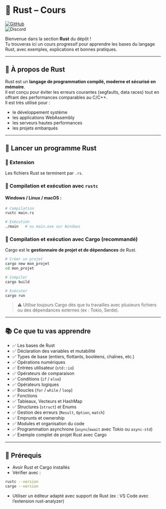 # 🦀 Rust – Cours

[![GitHub](https://img.shields.io/badge/GitHub-AlexerV-181717?logo=github)](https://github.com/AlexerV)<br>
![Discord](https://img.shields.io/badge/Discord-.alexer-5865F2?logo=discord&logoColor=white)

Bienvenue dans la section **Rust** du dépôt !  
Tu trouveras ici un cours progressif pour apprendre les bases du langage Rust, avec exemples, explications et bonnes pratiques.

---

## 📁 À propos de Rust

Rust est un **langage de programmation compilé, moderne et sécurisé en mémoire**.  
Il est conçu pour éviter les erreurs courantes (segfaults, data races) tout en offrant des performances comparables au C/C++.  
Il est très utilisé pour :  
- le développement système  
- les applications WebAssembly  
- les serveurs hautes performances  
- les projets embarqués  

---

## 🚀 Lancer un programme Rust

### 🔹 Extension
Les fichiers Rust se terminent par `.rs`.

### 🔹 Compilation et exécution avec `rustc`

#### Windows / Linux / macOS :

```bash
# Compilation
rustc main.rs

# Exécution
./main   # ou main.exe sur Windows
```

### 🔹 Compilation et exécution avec Cargo (recommandé)
Cargo est le **gestionnaire de projet et de dépendances** de Rust.

```bash
# Créer un projet
cargo new mon_projet
cd mon_projet

# Compiler
cargo build

# Exécuter
cargo run
```
> ⚠️ Utilise toujours Cargo dès que tu travailles avec plusieurs fichiers ou des dépendances externes (ex : Tokio, Serde).

---

## 📚 Ce que tu vas apprendre
- ✅ Les bases de Rust
- ✅ Déclaration des variables et mutabilité
- ✅ Types de base (entiers, flottants, booléens, chaînes, etc.)
- ✅ Opérations numériques
- ✅ Entrées utilisateur (`std::io`)
- ✅ Opérateurs de comparaison
- ✅ Conditions (`if` / `else`)
- ✅ Opérateurs logiques
- ✅ Boucles (`for` / `while` / `loop`)
- ✅ Fonctions
- ✅ Tableaux, Vecteurs et HashMap
- ✅ Structures (`struct`) et Enums
- ✅ Gestion des erreurs (`Result`, `Option`, `match`)
- ✅ Emprunts et ownership
- ✅ Modules et organisation du code
- ✅ Programmation asynchrone (`async`/`await` avec Tokio ou `async-std`)
- ✅ Exemple complet de projet Rust avec Cargo

---

## 📌 Prérequis
- Avoir Rust et Cargo installés
- Vérifier avec :
```bash
rustc --version
cargo --version
```
- Utiliser un éditeur adapté avec support de Rust (ex : VS Code avec l’extension rust-analyzer)
